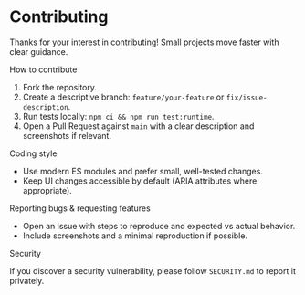 # Contributing

Thanks for your interest in contributing! Small projects move faster with clear guidance.

How to contribute

1. Fork the repository.
2. Create a descriptive branch: `feature/your-feature` or `fix/issue-description`.
3. Run tests locally: `npm ci && npm run test:runtime`.
4. Open a Pull Request against `main` with a clear description and screenshots if relevant.

Coding style

- Use modern ES modules and prefer small, well-tested changes.
- Keep UI changes accessible by default (ARIA attributes where appropriate).

Reporting bugs & requesting features

- Open an issue with steps to reproduce and expected vs actual behavior.
- Include screenshots and a minimal reproduction if possible.

Security

If you discover a security vulnerability, please follow `SECURITY.md` to report it privately.
